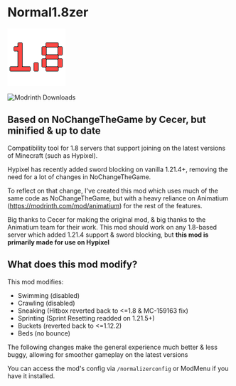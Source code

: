 # Normal1.8zer

![icon.png](src/main/resources/assets/normalizer/icon.png)

![Modrinth Downloads](https://img.shields.io/modrinth/dt/normalizer?color=00AF5C&label=downloads&logo=modrinth)
## Based on NoChangeTheGame by Cecer, but minified & up to date
Compatibility tool for 1.8 servers that support joining on the latest versions of Minecraft (such as Hypixel).

Hypixel has recently added sword blocking on vanilla 1.21.4+, removing the need for a lot of changes in NoChangeTheGame.

To reflect on that change, I've created this mod which uses much of the same code as NoChangeTheGame, but with a heavy reliance on Animatium (https://modrinth.com/mod/animatium) for the rest of the features.

Big thanks to Cecer for making the original mod, & big thanks to the Animatium team for their work. This mod should work on any 1.8-based server which added 1.21.4 support & sword blocking, but **this mod is primarily made for use on Hypixel**

## What does this mod modify?
This mod modifies:
- Swimming (disabled)
- Crawling (disabled)
- Sneaking (Hitbox reverted back to <=1.8 & MC-159163 fix)
- Sprinting (Sprint Resetting readded on 1.21.5+)
- Buckets (reverted back to <=1.12.2)
- Beds (no bounce)

The following changes make the general experience much better & less buggy, allowing for smoother gameplay on the latest versions

You can access the mod's config via `/normalizerconfig` or ModMenu if you have it installed.
